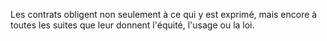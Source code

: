 Les contrats obligent non seulement à ce qui y est exprimé, mais encore à toutes les suites que leur donnent l'équité, l'usage ou la loi.
